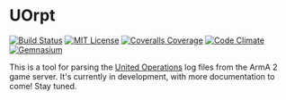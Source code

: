 UOrpt
======
[![Build Status](https://img.shields.io/travis/theckman/uorpt/master.svg)](https://travis-ci.org/theckman/uorpt)
[![MIT License](https://img.shields.io/badge/license-MIT-brightgreen.svg)](https://tldrlegal.com/license/mit-license)
[![Coveralls Coverage](https://img.shields.io/coveralls/theckman/uorpt/master.svg)](https://coveralls.io/r/theckman/uorpt)
[![Code Climate](https://img.shields.io/codeclimate/github/theckman/uorpt.svg)](https://codeclimate.com/github/theckman/uorpt)
[![Gemnasium](https://img.shields.io/gemnasium/theckman/uorpt.svg)](https://gemnasium.com/theckman/uorpt)

This is a tool for parsing the [United Operations](http://forums.unitedoperations.net/) log files from the ArmA 2 game server. It's currently in development, with more documentation to come! Stay tuned.
